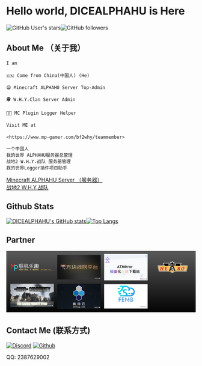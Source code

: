 # Hello world, DICEALPHAHU is Here
<img alt="GitHub User's stars" src="https://img.shields.io/github/stars/DICEALPHAHU?style=social"><img alt="GitHub followers" src="https://img.shields.io/github/followers/DICEALPHAHU?style=social">

## About Me （关于我）

```
I am

🇨🇳 Come from China(中国人) (He)

😁 Minecraft ALPHAHU Server Top-Admin

🕵️ W.H.Y.Clan Server Admin

👨‍🔧 MC Plugin Logger Helper

Visit ME at

<https://www.mp-gamer.com/bf2why/teammember>
```

```
一个中国人
我的世界 ALPHAHU服务器总管理
战地2 W.H.Y.战队 服务器管理
我的世界Logger插件项目助手
```
<meta name="referrer" content="origin">
<a href="https://www.mp-gamer.com/bf2why/minecraft" >Minecraft ALPHAHU Server （服务器）</a><br> 
<a href="https://www.mp-gamer.com/bf2why">战地2 W.H.Y.战队</a>

## Github Stats

[![DICEALPHAHU's GitHub stats](https://github-readme-stats.vercel.app/api?username=DICEALPHAHU&count_private=true&show_icons=true&theme=radical)](https://github.com/DICEALPHAHU/github-readme-stats)[![Top Langs](https://github-readme-stats.vercel.app/api/top-langs/?username=DICEALPHAHU&theme=radical)](https://github.com/DICEALPHAHU/github-readme-stats)

## Partner
![](./images/1680283932791.png)

## Contact Me (联系方式)
<a href="https://discord.com/users/796566011645394954" rel="nofollow"><img alt="Discord" src="https://camo.githubusercontent.com/fc28a54c714d7d749fbec283d363ab256a5b54f71145001e09141daf65754491/68747470733a2f2f696d672e736869656c64732e696f2f62616467652f2d444953434f52442d696e666f726d6174696f6e616c3f7374796c653d666c6174266c6f676f3d446973636f7264266c6f676f436f6c6f723d7768697465" data-canonical-src="https://img.shields.io/badge/-DISCORD-informational?style=flat&amp;logo=Discord&amp;logoColor=white" style="max-width: 100%;"></a>  <a href="https://github.com/DICEALPHAHU"><img alt="Github" src="https://camo.githubusercontent.com/7666ca4957b81e81c9e4e1f647f66f6893246ec2f12745b7fba8f271b1ce08fd/68747470733a2f2f696d672e736869656c64732e696f2f62616467652f4769744875622d2532333132313030453f267374796c653d666c6174266c6f676f3d476974687562266c6f676f436f6c6f723d7768697465" data-canonical-src="https://img.shields.io/badge/GitHub-%2312100E?&amp;style=flat&amp;logo=Github&amp;logoColor=white" style="max-width: 100%;"></a>  

QQ: 2387629002

